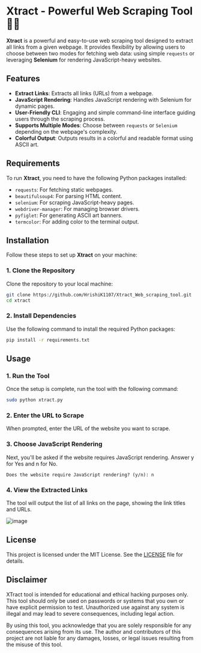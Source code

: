 # Xtract - Powerful Web Scraping Tool 🕵️‍♂️

**Xtract** is a powerful and easy-to-use web scraping tool designed to extract all links from a given webpage. It provides flexibility by allowing users to choose between two modes for fetching web data: using simple `requests` or leveraging **Selenium** for rendering JavaScript-heavy websites.

## Features
- **Extract Links**: Extracts all links (URLs) from a webpage.
- **JavaScript Rendering**: Handles JavaScript rendering with Selenium for dynamic pages.
- **User-Friendly CLI**: Engaging and simple command-line interface guiding users through the scraping process.
- **Supports Multiple Modes**: Choose between `requests` or `Selenium` depending on the webpage's complexity.
- **Colorful Output**: Outputs results in a colorful and readable format using ASCII art.

## Requirements

To run **Xtract**, you need to have the following Python packages installed:

- `requests`: For fetching static webpages.
- `beautifulsoup4`: For parsing HTML content.
- `selenium`: For scraping JavaScript-heavy pages.
- `webdriver-manager`: For managing browser drivers.
- `pyfiglet`: For generating ASCII art banners.
- `termcolor`: For adding color to the terminal output.

## Installation

Follow these steps to set up **Xtract** on your machine:

### 1. Clone the Repository

Clone the repository to your local machine:

```bash
git clone https://github.com/HrishiK1107/Xtract_Web_scraping_tool.git
cd xtract
```

### 2. Install Dependencies
Use the following command to install the required Python packages:

```bash
pip install -r requirements.txt
```

## Usage

### 1. Run the Tool
Once the setup is complete, run the tool with the following command:

```bash
sudo python xtract.py
```

### 2. Enter the URL to Scrape
When prompted, enter the URL of the website you want to scrape.


### 3. Choose JavaScript Rendering
Next, you'll be asked if the website requires JavaScript rendering. Answer y for Yes and n for No.

``
Does the website require JavaScript rendering? (y/n): n
``

### 4. View the Extracted Links
The tool will output the list of all links on the page, showing the link titles and URLs.

![image](https://github.com/user-attachments/assets/55bf6604-a16b-4a4c-b028-2078afd7227f)

## License
This project is licensed under the MIT License. See the [LICENSE](LICENSE) file for details.

## Disclaimer
XTract tool is intended for educational and ethical hacking purposes only. This tool should only be used on passwords or systems that you own or have explicit permission to test. Unauthorized use against any system is illegal and may lead to severe consequences, including legal action.

By using this tool, you acknowledge that you are solely responsible for any consequences arising from its use. The author and contributors of this project are not liable for any damages, losses, or legal issues resulting from the misuse of this tool.
